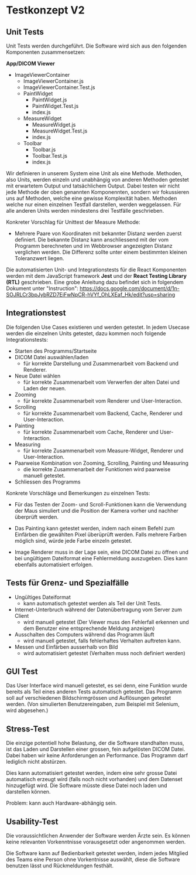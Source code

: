 # Testkonzept V2

## Unit Tests

Unit Tests werden durchgeführt. Die Software wird sich aus den folgenden Komponenten zusammensetzen:

**App/DICOM Viewer**

- ImageViewerContainer
  - ImageViewerContainer.js
  - ImageViewerContainer.Test.js
  - PaintWidget
    - PaintWidget.js
    - PaintWidget.Test.js
    - index.js
  - MeasureWidget
    - MeasureWidget.js
    - MeasureWidget.Test.js
    - index.js
  - Toolbar
    - Toolbar.js
    - Toolbar.Test.js
    - index.js

Wir definieren in unserem System eine Unit als eine Methode. Methoden, also Units, werden einzeln und unabhängig von anderen Methoden getestet mit erwartetem Output und tatsächlichem Output. Dabei testen wir nicht jede Methode der oben genannten Komponennten, sondern wir fokussieren uns auf Methoden, welche eine gewisse Komplexität haben. Methoden welche nur einen einzelnen Testfall darstellen, werden weggelassen. Für alle anderen Units werden mindestens drei Testfälle geschrieben.

Konkreter Vorschlag für Unittest der Measure Methode:
  - Mehrere Paare von Koordinaten mit bekannter Distanz werden zuerst definiert. Die bekannte Distanz kann anschliessend mit der vom Programm berechneten und im Webbrowser angezeigten Distanz verglichen werden. Die Differenz sollte unter einem bestimmten kleinen Toleranzwert liegen. 

Die automatisierten Unit- und Integrationstests für die React Komponenten werden mit dem JavaScript framework **Jest** und der **React Testing Library (RTL)** geschrieben. Eine grobe Anleitung dazu befindet sich in folgendem Dokument unter "Instruction": https://docs.google.com/document/d/1n-SOJRLCr3bpJybRZD7EiFwNpCR-hVYf_OhLXEaf_Hk/edit?usp=sharing

## Integrationstest

Die folgenden Use Cases existieren und werden getestet. In jedem Usecase werden die einzelnen Units getestet, dazu kommen noch folgende Integrationstests:

- Starten des Programms/Startseite
- DICOM Datei auswählen/laden
  - für korrekte Darstellung und Zusammenarbeit vom Backend und Renderer.
- Neue Datei wählen
  - für korrekte Zusammenarbeit vom Verwerfen der alten Datei und Laden der neuen.
- Zooming
  - für korrekte Zusammenarbeit vom Renderer und User-Interaction.
- Scrolling
  - für korrekte Zusammenarbeit vom Backend, Cache, Renderer und User-Interaction.
- Painting
  - für korrekte Zusammenarbeit vom Cache, Renderer und User-Interaction. 
- Measuring
  - für korrekte Zusammenarbeit vom Measure-Widget, Renderer und User-Interaction.
- Paarweise Kombination von Zooming, Scrolling, Painting und Measuring
  - die korrekte Zusammenarbeit der Funktionen wird paarweise manuell getestet.
- Schliessen des Programms

Konkrete Vorschläge und Bemerkungen zu einzelnen Tests:

- Für das Testen der Zoom- und Scroll-Funktionen kann die Verwendung der Maus simuliert und die Position der Kamera vorher und nachher überprüft werden.

- Das Painting kann getestet werden, indem nach einem Befehl zum Einfärben die gewählten Pixel überüprüft werden. Falls mehrere Farben möglich sind, würde jede Farbe einzeln getestet.

- Image Renderer muss in der Lage sein, eine DICOM Datei zu öffnen und bei ungültigem Dateiformat eine Fehlermeldung auszugeben. Dies kann ebenfalls automatisiert erfolgen.


## Tests für Grenz- und Spezialfälle

- Ungültiges Dateiformat
  - kann automatisch getestet werden als Teil der Unit Tests.
- Internet-Unterbruch während der Datenübertragung vom Server zum Client
  - wird manuell getestet (Der Viewer muss den Fehlerfall erkennen und dem Benutzer eine entsprechende Meldung anzeigen)
- Ausschalten des Computers während das Programm läuft
  - wird manuell getestet, falls fehlerhaftes Verhalten auftreten kann.
- Messen und Einfärben ausserhalb von Bild
  - wird automatisiert getestet (Verhalten muss noch definiert werden)

## GUI Test

Das User Interface wird manuell getestet, es sei denn, eine Funktion wurde bereits als Teil eines anderen Tests automatisch getestet.
Das Programm soll auf verschiedenen Bildschirmgrössen und Auflösungen getestet werden. (Von simulierten Benutzereingaben, zum Beispiel mit Selenium, wird abgesehen.)

## Stress-Test

Die einzige potentiell hohe Belastung, der die Software standhalten muss, ist
das Laden und Darstellen einer grossen, fein aufgelösten DICOM Datei. Dabei haben wir keine Anforderungen an Performance. Das Programm darf lediglich nicht abstürzen.

Dies kann automatisiert getestet werden, indem eine sehr grosse Datei automatisch
erzeugt wird (falls noch nicht vorhanden) und dem Datenset hinzugefügt wird. Die
Software müsste diese Datei noch laden und darstellen können.

Problem: kann auch Hardware-abhängig sein.

## Usability-Test

Die voraussichtlichen Anwender der Software werden Ärzte sein. Es können keine relevanten Vorkenntnisse vorausgesetzt oder angenommen werden.

Die Software kann auf Bedienbarkeit getestet werden, indem jedes Mitglied des Teams eine Person ohne Vorkentnisse auswählt, diese die Software benutzen lässt und Rückmeldungen festhält. 
